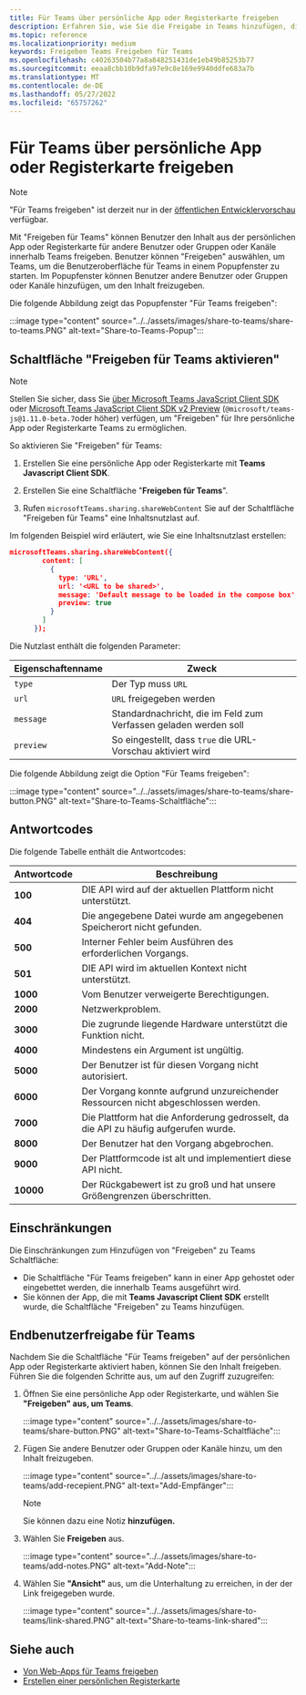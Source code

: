 ```yaml
---
title: Für Teams über persönliche App oder Registerkarte freigeben
description: Erfahren Sie, wie Sie die Freigabe in Teams hinzufügen, die in Ihrer persönlichen App oder Registerkarte eingebettet sind
ms.topic: reference
ms.localizationpriority: medium
keywords: Freigeben Teams Freigeben für Teams
ms.openlocfilehash: c40263504b77a8a848251431de1eb49b85253b77
ms.sourcegitcommit: eeaa8cbb10b9dfa97e9c8e169e9940ddfe683a7b
ms.translationtype: MT
ms.contentlocale: de-DE
ms.lasthandoff: 05/27/2022
ms.locfileid: "65757262"
---
```

# <a name="share-to-teams-from-personal-app-or-tab"></a>Für Teams über persönliche App oder Registerkarte freigeben

> [!NOTE]
> "Für Teams freigeben" ist derzeit nur in der [öffentlichen Entwicklervorschau](../../resources/dev-preview/developer-preview-intro.md) verfügbar.

Mit "Freigeben für Teams" können Benutzer den Inhalt aus der persönlichen App oder Registerkarte für andere Benutzer oder Gruppen oder Kanäle innerhalb Teams freigeben. Benutzer können "Freigeben" auswählen, um Teams, um die Benutzeroberfläche für Teams in einem Popupfenster zu starten. Im Popupfenster können Benutzer andere Benutzer oder Gruppen oder Kanäle hinzufügen, um den Inhalt freizugeben.

Die folgende Abbildung zeigt das Popupfenster "Für Teams freigeben":

:::image type="content" source="../../assets/images/share-to-teams/share-to-teams.PNG" alt-text="Share-to-Teams-Popup":::

## <a name="enable-share-to-teams-button"></a>Schaltfläche "Freigeben für Teams aktivieren"

> [!NOTE]
> Stellen Sie sicher, dass Sie [über Microsoft Teams JavaScript Client SDK](../../tabs/how-to/using-teams-client-sdk.md) oder [Microsoft Teams JavaScript Client SDK v2 Preview](../../tabs/how-to/using-teams-client-sdk.md) (`@microsoft/teams-js@1.11.0-beta.7`oder höher) verfügen, um "Freigeben" für Ihre persönliche App oder Registerkarte Teams zu ermöglichen.

So aktivieren Sie "Freigeben" für Teams:

1. Erstellen Sie eine persönliche App oder Registerkarte mit **Teams Javascript Client SDK**.

2. Erstellen Sie eine Schaltfläche "**Freigeben für Teams**".

3. Rufen `microsoftTeams.sharing.shareWebContent` Sie auf der Schaltfläche "Freigeben für Teams" eine Inhaltsnutzlast auf.

Im folgenden Beispiel wird erläutert, wie Sie eine Inhaltsnutzlast erstellen:

```json
microsoftTeams.sharing.shareWebContent({
        content: [
          {
            type: 'URL',
            url: '<URL to be shared>',
            message: 'Default message to be loaded in the compose box',
            preview: true
          }
        ]
      });
```

Die Nutzlast enthält die folgenden Parameter:

| Eigenschaftenname | Zweck |
|---|---|
| `type` | Der Typ muss `URL` |
| `url` | `URL` freigegeben werden |
|`message`| Standardnachricht, die im Feld zum Verfassen geladen werden soll |
| `preview` | So eingestellt, dass `true` die URL-Vorschau aktiviert wird |

Die folgende Abbildung zeigt die Option "Für Teams freigeben":

:::image type="content" source="../../assets/images/share-to-teams/share-button.PNG" alt-text="Share-to-Teams-Schaltfläche":::

## <a name="response-codes"></a>Antwortcodes

Die folgende Tabelle enthält die Antwortcodes:

|Antwortcode|Beschreibung|
|---|---|
| **100** | DIE API wird auf der aktuellen Plattform nicht unterstützt. |
| **404** | Die angegebene Datei wurde am angegebenen Speicherort nicht gefunden. |
| **500** | Interner Fehler beim Ausführen des erforderlichen Vorgangs. |
| **501** | DIE API wird im aktuellen Kontext nicht unterstützt. |
| **1000** | Vom Benutzer verweigerte Berechtigungen. |
| **2000** | Netzwerkproblem. |
| **3000** | Die zugrunde liegende Hardware unterstützt die Funktion nicht. |
| **4000** | Mindestens ein Argument ist ungültig. |
| **5000** | Der Benutzer ist für diesen Vorgang nicht autorisiert. |
| **6000** | Der Vorgang konnte aufgrund unzureichender Ressourcen nicht abgeschlossen werden. |
| **7000** | Die Plattform hat die Anforderung gedrosselt, da die API zu häufig aufgerufen wurde. |
| **8000** | Der Benutzer hat den Vorgang abgebrochen. |
| **9000** | Der Plattformcode ist alt und implementiert diese API nicht. |
| **10000** | Der Rückgabewert ist zu groß und hat unsere Größengrenzen überschritten. |

## <a name="limitations"></a>Einschränkungen

Die Einschränkungen zum Hinzufügen von "Freigeben" zu Teams Schaltfläche:

* Die Schaltfläche "Für Teams freigeben" kann in einer App gehostet oder eingebettet werden, die innerhalb Teams ausgeführt wird.
* Sie können der App, die mit **Teams Javascript Client SDK** erstellt wurde, die Schaltfläche "Freigeben" zu Teams hinzufügen.

## <a name="end-user-share-to-teams-experience"></a>Endbenutzerfreigabe für Teams

Nachdem Sie die Schaltfläche "Für Teams freigeben" auf der persönlichen App oder Registerkarte aktiviert haben, können Sie den Inhalt freigeben. Führen Sie die folgenden Schritte aus, um auf den Zugriff zuzugreifen:

1. Öffnen Sie eine persönliche App oder Registerkarte, und wählen Sie **"Freigeben" aus, um Teams**.

    :::image type="content" source="../../assets/images/share-to-teams/share-button.PNG" alt-text="Share-to-Teams-Schaltfläche":::

2. Fügen Sie andere Benutzer oder Gruppen oder Kanäle hinzu, um den Inhalt freizugeben.

    :::image type="content" source="../../assets/images/share-to-teams/add-recepient.PNG" alt-text="Add-Empfänger":::

    > [!NOTE]
    > Sie können dazu eine Notiz **hinzufügen.**

3. Wählen Sie **Freigeben** aus.

   :::image type="content" source="../../assets/images/share-to-teams/add-notes.PNG" alt-text="Add-Note":::

4. Wählen Sie **"Ansicht"** aus, um die Unterhaltung zu erreichen, in der der Link freigegeben wurde.

   :::image type="content" source="../../assets/images/share-to-teams/link-shared.PNG" alt-text="Share-to-teams-link-shared":::

## <a name="see-also"></a>Siehe auch

* [Von Web-Apps für Teams freigeben](share-to-teams-from-web-apps.md)
* [Erstellen einer persönlichen Registerkarte](../../tabs/how-to/create-personal-tab.md)
